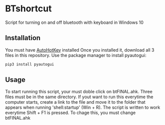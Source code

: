 # BTshortcut
Script for turning on and off bluetooth with keyboard in Windows 10
## Installation
You must have [AutoHotKey](https://www.autohotkey.com/) installed
Once you installed it, download all 3 files in this repository.
Use the package manager to install pyautogui: 
```bash
pip3 install pyautogui
```
## Usage
To start running this script, your must doble click on btFINAL.ahk.
Three files must be in the same directory.
If yout want to run this everytime the computer starts, create a link to the file and move it to the folder that appears when running 'shell:startup' (Win + R).
The script is written to work everytime Shift + F1 is pressed. To chage this, you must change btFINAL.ahk

